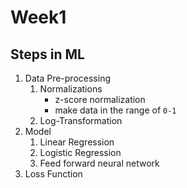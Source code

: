 # Week1

## Steps in ML

1. Data Pre-processing
    1. Normalizations
        * z-score normalization
        * make data in the range of `0-1`
    2. Log-Transformation
2. Model
    1. Linear Regression
    2. Logistic Regression
    3. Feed forward neural network
3. Loss Function
    